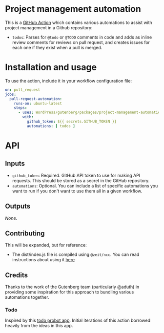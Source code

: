 # Project management automation

This is a [GitHub Action](https://help.github.com/en/categories/automating-your-workflow-with-github-actions) which contains various automations to assist with project management in a Github repository:

- `todos`: Parses for `@todo` or `@TODO` comments in code and adds as inline review comments for reviews on pull request, and creates issues for each one if they exist when a pull is merged.

# Installation and usage

To use the action, include it in your workflow configuration file:

```yaml
on: pull_request
jobs:
  pull-request-automation:
    runs-on: ubuntu-latest
    steps:
      - uses: WordPress/gutenberg/packages/project-management-automation@master
        with:
          github_token: ${{ secrets.GITHUB_TOKEN }}
          automations: [ todos ]

```

# API

## Inputs

- `github_token`: Required. GitHub API token to use for making API requests. This should be stored as a secret in the GitHub repository.
- `automations`: Optional. You can include a list of specific automations you want to run if you don't want to use them all in a given workflow.

## Outputs

_None._

## Contributing

This will be expanded, but for reference:

- The dist/index.js file is compiled using `@zeit/ncc`. You can read instructions about using it [here](https://help.github.com/en/actions/building-actions/creating-a-javascript-action#commit-tag-and-push-your-action-to-github)

## Credits

Thanks to the work of the Gutenberg team (particularly @aduth) in providing some inspiration for this approach to bundling various automations together.

### Todo

Inspired by this [todo probot app](https://github.com/JasonEtco/todo). Initial iterations of this action borrowed heavily from the ideas in this app.
